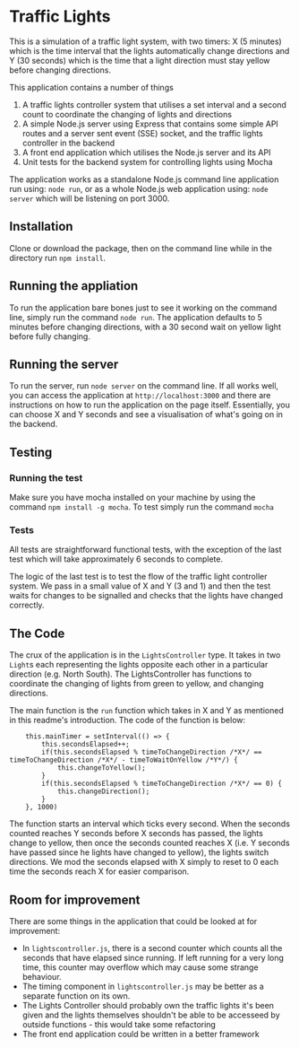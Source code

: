 # Traffic Lights

This is a simulation of a traffic light system, with two timers: X (5 minutes) which is the time interval that the lights automatically change directions and Y (30 seconds) which is the time that a light direction must stay yellow before changing directions.

This application contains a number of things
1. A traffic lights controller system that utilises a set interval and a second count to coordinate the changing of lights and directions
1. A simple Node.js server using Express that contains some simple API routes and a server sent event (SSE) socket, and the traffic lights controller in the backend
1. A front end application which utilises the Node.js server and its API
1. Unit tests for the backend system for controlling lights using Mocha

The application works as a standalone Node.js command line application run using: ```node run```, or as a whole Node.js web application using: ```node server``` which will be listening on port 3000.

## Installation
Clone or download the package, then on the command line while in the directory run ```npm install```.

## Running the appliation
To run the application bare bones just to see it working on the command line, simply run the command ```node run```. The application defaults to 5 minutes before changing directions, with a 30 second wait on yellow light before fully changing.

## Running the server
To run the server, run ```node server``` on the command line. If all works well, you can access the application at ```http://localhost:3000``` and there are instructions on how to run the application on the page itself. Essentially, you can choose X and Y seconds and see a visualisation of what's going on in the backend.

## Testing

### Running the test
Make sure you have mocha installed on your machine by using the command ```npm install -g mocha```. To test simply run the command ```mocha```

### Tests
All tests are straightforward functional tests, with the exception of the last test which will take approximately 6 seconds to complete. 

The logic of the last test is to test the flow of the traffic light controller system. We pass in a small value of X and Y (3 and 1) and then the test waits for changes to be signalled and checks that the lights have changed correctly.

## The Code
The crux of the application is in the ```LightsController``` type. It takes in two ```Light```s each representing the lights opposite each other in a particular direction (e.g. North South). The LightsController has functions to coordinate the changing of lights from green to yellow, and changing directions.

The main function is the ```run``` function which takes in X and Y as mentioned in this readme's introduction. The code of the function is below:

```
	this.mainTimer = setInterval(() => {
		this.secondsElapsed++;
		if(this.secondsElapsed % timeToChangeDirection /*X*/ == timeToChangeDirection /*X*/ - timeToWaitOnYellow /*Y*/) {
			this.changeToYellow();
		}
		if(this.secondsElapsed % timeToChangeDirection /*X*/ == 0) {
			this.changeDirection();
		}
	}, 1000)
```

The function starts an interval which ticks every second. When the seconds counted reaches Y seconds before X seconds has passed, the lights change to yellow, then once the seconds counted reaches X (i.e. Y seconds have passed since he lights have changed to yellow), the lights switch directions. We mod the seconds elapsed with X simply to reset to 0 each time the seconds reach X for easier comparison.

## Room for improvement
There are some things in the application that could be looked at for improvement:
* In ```lightscontroller.js```, there is a second counter which counts all the seconds that have elapsed since running. If left running for a very long time, this counter may overflow which may cause some strange behaviour.
* The timing component in ```lightscontroller.js``` may be better as a separate function on its own.
* The Lights Controller should probably own the traffic lights it's been given and the lights themselves shouldn't be able to be accesseed by outside functions - this would take some refactoring
* The front end application could be written in a better framework
